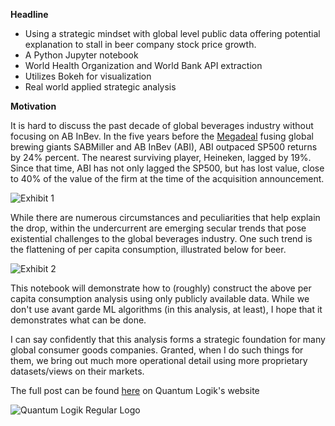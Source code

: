**Headline**
- Using a strategic mindset with global level public data offering potential explanation to stall in beer company stock price growth.
- A Python Jupyter notebook 
- World Health Organization and World Bank API extraction  
- Utilizes Bokeh for visualization
- Real world applied strategic analysis

**Motivation**

It is hard to discuss the past decade of global beverages industry without focusing on AB InBev. In the five years before the [Megadeal](https://www.forbes.com/sites/taranurin/2016/10/10/its-final-ab-inbev-closes-on-deal-to-buy-sabmiller/?sh=13f5a385432c) fusing global brewing giants SABMiller and AB InBev (ABI), ABI outpaced SP500 returns by 24% percent. The nearest surviving player, Heineken, lagged by 19%. Since that time, ABI has not only lagged the SP500, but has lost value, close to 40% of the value of the firm at the time of the acquisition announcement.

![Exhibit 1](https://user-images.githubusercontent.com/13277597/120051491-b1fcb500-bfd5-11eb-8ad8-bbe7c95c62f8.png)

While there are numerous circumstances and peculiarities that help explain the drop, within the undercurrent are emerging secular trends that pose existential challenges to the global beverages industry. One such trend is the flattening of per capita consumption, illustrated below for beer. 


 ![Exhibit 2](https://user-images.githubusercontent.com/13277597/120051681-6dbde480-bfd6-11eb-9735-f60bd38bd0d1.png)

This notebook will demonstrate how to (roughly) construct the above per capita consumption analysis using only publicly available data. While we don't use avant garde ML algorithms (in this analysis, at least), I hope that it demonstrates what can be done.

I can say confidently that this analysis forms a strategic foundation for many global consumer goods companies. Granted, when I do such things for them, we bring out much more operational detail using more proprietary datasets/views on their markets.

The full post can be found [here](https://quantumlogik.com/2021/05/28/qlc-perspectives-the-five-existential-challenges-to-global-beverages/) on Quantum Logik's website

![Quantum Logik Regular Logo](https://user-images.githubusercontent.com/13277597/120051988-e70a0700-bfd7-11eb-88f0-1c4949831672.png)
